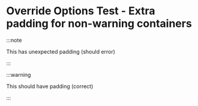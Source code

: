 # Override Options Test - Extra padding for non-warning containers

:::note

This has unexpected padding (should error)

:::

:::warning

This should have padding (correct)

:::
